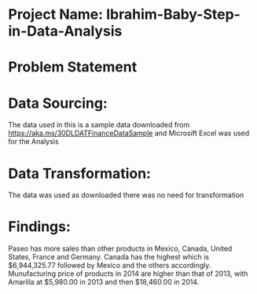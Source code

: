 # Project Name: Ibrahim-Baby-Step-in-Data-Analysis

# Problem Statement

# Data Sourcing:

The data used in this is a sample data downloaded from https://aka.ms/30DLDATFinanceDataSample and Microsift Excel was used for the Analysis

# Data Transformation:

The data was used as downloaded there was no need for transformation

# Findings:
 
Paseo has more sales than other products in Mexico, Canada, United States, France and Germany. Canada has the highest which is $6,944,325.77 followed by Mexico and the others accordingly.
Munufacturing price of products in 2014 are higher than that of 2013, with Amarilla at  $5,980.00 in 2013 and then $18,460.00 in 2014.

